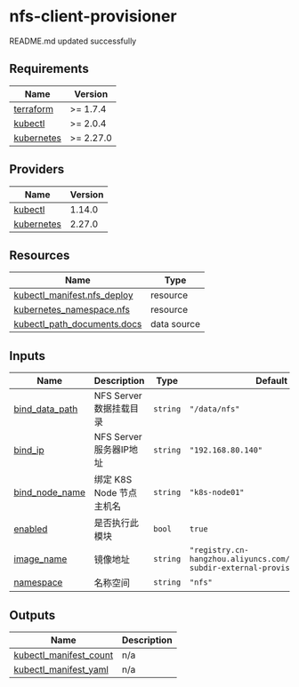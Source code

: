 # nfs-client-provisioner

<!-- BEGINNING OF PRE-COMMIT-TERRAFORM DOCS HOOK -->
README.md updated successfully
<!-- END OF PRE-COMMIT-TERRAFORM DOCS HOOK -->

<!-- BEGIN_TF_DOCS -->


## Requirements

| Name | Version |
|------|---------|
| <a name="requirement_terraform"></a> [terraform](#requirement\_terraform) | >= 1.7.4 |
| <a name="requirement_kubectl"></a> [kubectl](#requirement\_kubectl) | >= 2.0.4 |
| <a name="requirement_kubernetes"></a> [kubernetes](#requirement\_kubernetes) | >= 2.27.0 |
## Providers

| Name | Version |
|------|---------|
| <a name="provider_kubectl"></a> [kubectl](#provider\_kubectl) | 1.14.0 |
| <a name="provider_kubernetes"></a> [kubernetes](#provider\_kubernetes) | 2.27.0 |

## Resources

| Name | Type |
|------|------|
| [kubectl_manifest.nfs_deploy](https://registry.terraform.io/providers/alekc/kubectl/latest/docs/resources/manifest) | resource |
| [kubernetes_namespace.nfs](https://registry.terraform.io/providers/hashicorp/kubernetes/latest/docs/resources/namespace) | resource |
| [kubectl_path_documents.docs](https://registry.terraform.io/providers/alekc/kubectl/latest/docs/data-sources/path_documents) | data source |
## Inputs

| Name | Description | Type | Default | Required |
|------|-------------|------|---------|:--------:|
| <a name="input_bind_data_path"></a> [bind\_data\_path](#input\_bind\_data\_path) | NFS Server 数据挂载目录 | `string` | `"/data/nfs"` | no |
| <a name="input_bind_ip"></a> [bind\_ip](#input\_bind\_ip) | NFS Server 服务器IP地址 | `string` | `"192.168.80.140"` | no |
| <a name="input_bind_node_name"></a> [bind\_node\_name](#input\_bind\_node\_name) | 绑定 K8S Node 节点主机名 | `string` | `"k8s-node01"` | no |
| <a name="input_enabled"></a> [enabled](#input\_enabled) | 是否执行此模块 | `bool` | `true` | no |
| <a name="input_image_name"></a> [image\_name](#input\_image\_name) | 镜像地址 | `string` | `"registry.cn-hangzhou.aliyuncs.com/smallsoup/nfs-subdir-external-provisioner:v4.0.2"` | no |
| <a name="input_namespace"></a> [namespace](#input\_namespace) | 名称空间 | `string` | `"nfs"` | no |
## Outputs

| Name | Description |
|------|-------------|
| <a name="output_kubectl_manifest_count"></a> [kubectl\_manifest\_count](#output\_kubectl\_manifest\_count) | n/a |
| <a name="output_kubectl_manifest_yaml"></a> [kubectl\_manifest\_yaml](#output\_kubectl\_manifest\_yaml) | n/a |
<!-- END_TF_DOCS -->
